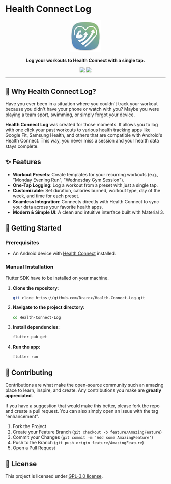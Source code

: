 # Health Connect Log

<p align="center">
  <img src="android/app/src/main/res/mipmap-xxxhdpi/ic_launcher.png" alt="App Logo" width="100"/>
</p>

<p align="center">
  <strong>Log your workouts to Health Connect with a single tap.</strong>
</p>

<p align="center">
  <a href="https://github.com/Drarox/Health-Connect-Log/issues"><img src="https://img.shields.io/github/issues/Drarox/Health-Connect-Log?style=social&logo=github"></a>
  <a href="https://github.com/Drarox/Health-Connect-Log/pulls"><img src="https://img.shields.io/github/issues-pr/Drarox/Health-Connect-Log?style=social&logo=github""></a>
</p>

---

## 🤔 Why Health Connect Log?

Have you ever been in a situation where you couldn't track your workout because you didn't have your phone or watch with you? Maybe you were playing a team sport, swimming, or simply forgot your device.

**Health Connect Log** was created for those moments. It allows you to log with one click your past workouts to various health tracking apps like Google Fit, Samsung Health, and others that are compatible with Android's Health Connect. This way, you never miss a session and your health data stays complete.

## ✨ Features

*   **Workout Presets**: Create templates for your recurring workouts (e.g., "Monday Evening Run", "Wednesday Gym Session").
*   **One-Tap Logging**: Log a workout from a preset with just a single tap.
*   **Customizable**: Set duration, calories burned, workout type, day of the week, and time for each preset.
*   **Seamless Integration**: Connects directly with Health Connect to sync your data across your favorite health apps.
*   **Modern & Simple UI**: A clean and intuitive interface built with Material 3.


## 🚀 Getting Started

### Prerequisites

*   An Android device with [Health Connect](https://play.google.com/store/apps/details?id=com.google.android.apps.healthdata) installed.

### Manual Installation
Flutter SDK have to be installed on your machine.

1.  **Clone the repository:**
    ```bash
    git clone https://github.com/Drarox/Health-Connect-Log.git
    ```
2.  **Navigate to the project directory:**
    ```bash
    cd Health-Connect-Log
    ```
3.  **Install dependencies:**
    ```bash
    flutter pub get
    ```
4.  **Run the app:**
    ```bash
    flutter run
    ```

## 🤝 Contributing

Contributions are what make the open-source community such an amazing place to learn, inspire, and create. Any contributions you make are **greatly appreciated**.

If you have a suggestion that would make this better, please fork the repo and create a pull request. You can also simply open an issue with the tag "enhancement".

1.  Fork the Project
2.  Create your Feature Branch (`git checkout -b feature/AmazingFeature`)
3.  Commit your Changes (`git commit -m 'Add some AmazingFeature'`)
4.  Push to the Branch (`git push origin feature/AmazingFeature`)
5.  Open a Pull Request


## 📄 License

This project is licensed under [GPL-3.0 license](https://github.com/Drarox/Health-Connect-Log/blob/master/LICENSE).